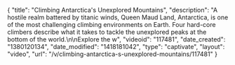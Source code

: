 {
    "title": "Climbing Antarctica's Unexplored Mountains",
    "description": "A hostile realm battered by titanic winds, Queen Maud Land, Antarctica, is one of the most challenging climbing environments on Earth. Four hard-core climbers describe what it takes to tackle the unexplored peaks at the bottom of the world.\n\nExplore the w",
    "videoid": "117481",
    "date_created": "1380120134",
    "date_modified": "1418181042",
    "type": "captivate",
    "layout": "video",
    "url": "\/v\/climbing-antarctica-s-unexplored-mountains\/117481"
}